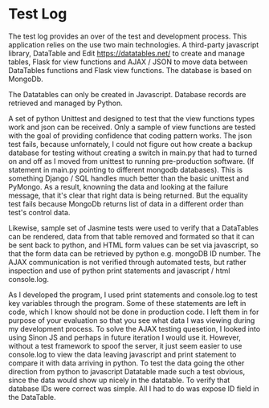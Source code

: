 # Test Log

The test log provides an over of the test and development process.  This application relies on the use two main technologies.  A third-party javascript library, DataTable and Edit https://datatables.net/ to create and manage tables, Flask for view functions and AJAX / JSON to move data between DataTables functions and Flask view functions.  The database is based on MongoDb.

The Datatables can only be created in Javascript.  Database records are retrieved and managed by Python.

A set of python Unittest and designed to test that the view functions types work and json can be received. Only a sample of view functions are tested with the goal of providing confidence that coding pattern works.  The json test fails,  because unfornately, I could not figure out how create a backup database for testing without creating a switch in main.py that had to turned on and off as I moved from unittest to running pre-production software. (If statement in main.py pointing to different mongodb databases).  This is something Django / SQL handles much better than the basic unittest and PyMongo.  As a result, knowning the data and looking at the failure message, that it's clear that right data is being returned.  But the equality test fails because MongoDb returns list of data in a different order than test's control data. 

Likewise, sample set of Jasmine tests were used to verify that a DataTables can be rendered, data from that table removed and formated so that it can be sent back to python, and HTML form values can be set via javascript, so that the form data can be retrieved by python e.g. mongoDB ID number.  The AJAX communication is not verified through automated tests, but rather inspection and use of python print statements and javascript / html console.log.

As I developed the program, I used print statements and console.log to test key variables through the program.  Some of these statements are left in code, which I know should not be done in production code. I left them in for purpose of your evaluation so that you see what data I was viewing during my development process. To solve the AJAX testing quesetion, I looked into using Sinon JS and perhaps in future iteration I would use it.  However, without a test framework to spoof the server, it just seem easier to use console.log to view the data leaving javascript and print statement to compare it with data arriving in python.   To test the data going the other direction from python to javascript Datatable made such a test obvious, since the data would show up nicely in the datatable.  To verify that database IDs were correct was simple.  All I had to do was expose ID field in the DataTable.



